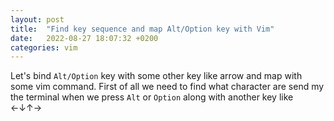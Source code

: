 ```yaml
---
layout: post
title:  "Find key sequence and map Alt/Option key with Vim"
date:   2022-08-27 18:07:32 +0200
categories: vim
---
```


Let's bind  `Alt/Option` key with some other key like arrow and map with some vim command. First of all we need to find what character are send my the terminal
when we press `Alt` or `Option` along with another key like ←↓↑→
